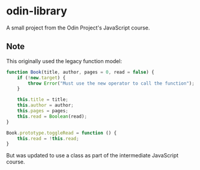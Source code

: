 # odin-library

A small project from the Odin Project's JavaScript course.

## Note

This originally used the legacy function model:

```javascript
function Book(title, author, pages = 0, read = false) {
    if (!new.target) {
        throw Error("Must use the new operator to call the function");
    }

    this.title = title;
    this.author = author;
    this.pages = pages;
    this.read = Boolean(read);
}

Book.prototype.toggleRead = function () {
    this.read = !this.read;
}
```

But was updated to use a class as part of the intermediate JavaScript course.
